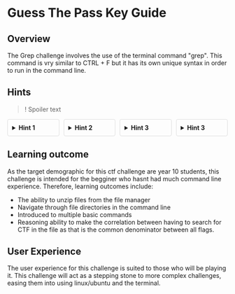 # Guess The Pass Key Guide

## Overview
The Grep challenge involves the use of the terminal command "grep". This command is vry similar to CTRL + F but it has its own unique syntax in order to run in the command line.
 
## Hints
>! Spoiler text

<style>
.container {
  display: flex;
  gap: 10px;
}

details {
  border: 1px solid #ddd;
  border-radius: 4px;
  padding: 10px;
  width: 30%;
}

summary {
  cursor: pointer;
  font-weight: bold;
}
</style>

<div class="container">
  <details>
    <summary>Hint 1</summary>
    <div>
        Look up the "cd" linux command to try navigate to the download location.
    </div>
  </details>
  
  <details>
    <summary>Hint 2</summary>
    <div>
        follow this link: https://man7.org/linux/man-pages/man1/grep.1.html
    </div>
  </details>
  
  <details>
    <summary>Hint 3</summary>
    <div>
      The standard name for flags on this website always begins with "CTF"
    </div>
  </details>

  <details>
    <summary>Hint 3</summary>
    <div>
      grep "CTF" [Insert filename]
    </div>
  </details>
</div>



## Learning outcome 
As the target demographic for this ctf challenge are year 10 students, this challenge is intended for the begginer who hasnt had much command line experience. Therefore, learning outcomes include:
* The ability to unzip files from the file manager
* Navigate through file directories in the command line
* Introduced to multiple basic commands
* Reasoning ability to make the correlation between having to search for CTF in the file as that is the common denominator between all flags.



## User Experience
The user experience for this challenge is suited to those who will be playing it. This challenge will act as a stepping stone to more complex challenges, easing them into using linux/ubuntu and the terminal.